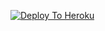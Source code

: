 [![Deploy To Heroku](https://www.herokucdn.com/deploy/button.svg)](https://heroku.com/deploy?template=https://github.com/telegrambots0/Txt-leech)
